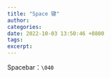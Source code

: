 ```yaml
---
title: "Space 键"
author: 
categories: 
date: 2022-10-03 13:50:46 +0800
tags: 
excerpt: 
---
```



Spacebar：`\040`








